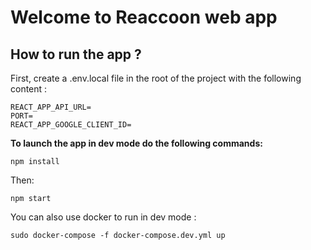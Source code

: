 # Welcome to Reaccoon web app

## How to run the app ?

First, create a .env.local file in the root of the project with the following content :

```
REACT_APP_API_URL=
PORT=
REACT_APP_GOOGLE_CLIENT_ID=
```

**To launch the app in dev mode do the following commands:**

```
npm install
```

Then:

```
npm start
```

You can also use docker to run in dev mode : 

```
sudo docker-compose -f docker-compose.dev.yml up
```